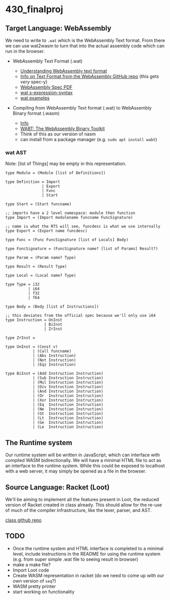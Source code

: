 # 430_finalproj

## Target Language: WebAssembly

We need to write to `.wat` which is the WebAssembly Text format. From there we can use wat2wasm to turn that into the actual assembly code which can run in the browser.

- WebAssembly Text Format (.wat)
  - [Understanding WebAssembly text format](https://developer.mozilla.org/en-US/docs/WebAssembly/Understanding_the_text_format)
  - [Info on Text Format from the WebAssembly GitHub repo](https://webassembly.github.io/spec/core/text/index.html) (this gets _very_ spec-y)
  - [WebAssembly Spec PDF](https://www.google.com/url?sa=t&rct=j&q=&esrc=s&source=web&cd=&ved=2ahUKEwj24szLpob3AhX2l3IEHQHADgEQFnoECAcQAQ&url=https%3A%2F%2Fwebassembly.github.io%2Fspec%2Fcore%2F_download%2FWebAssembly.pdf&usg=AOvVaw008spp5_YkxtS0xQ5c3xJw)
  - [wat s-expression-syntax](https://github.com/WebAssembly/spec/blob/master/interpreter/README.md#s-expression-syntax)
  - [wat examples](https://github.com/mdn/webassembly-examples)

- Compiling from WebAssembly Text format (.wat) to WebAssembly Binary format (.wasm)
  - [Info](https://developer.mozilla.org/en-US/docs/WebAssembly/Text_format_to_wasm)
  - [WABT: The WebAssembly Binary Toolkit](https://github.com/webassembly/wabt)
  - Think of this as our version of nasm
  - can install from a package manager (e.g. `sudo apt install wabt`)

### wat AST

Note: [list of Things] may be empty in this representation.

```
type Module = (Module [list of Definitions])

type Definition = Import
                | Export
                | Func
                | Start

type Start = (Start funcname)

;; imports have a 2 level namespace: module then function
type Import = (Import modulename funcname FuncSignature)

;; name is what the RTS will see, funcdesc is what we use internally
type Export = (Export name funcdesc)

type Func = (Func FuncSignature [list of Locals] Body)

type FuncSignature = (FuncSignature name? [list of Params] Result?)

type Param = (Param name? Type)

type Result = (Result Type)

type Local = (Local name? Type)

type Type = i32
          | i64
          | f32
          | f64

type Body = (Body [list of Instructions])

;; this deviates from the official spec because we'll only use i64
type Instruction = UnInst
                 | BiInst
                 | ZrInst

type ZrInst = 

type UnInst = (Const v)
            | (Call funcname)
            | (Abs Instruction)
            | (Not Instruction)
            | (Eqz Instruction)

type BiInst = (Add Instruction Instruction)
            | (Sub Instruction Instruction)
            | (Mul Instruction Instruction)
            | (Div Instruction Instruction)
            | (And Instruction Instruction)
            | (Or  Instruction Instruction)
            | (Xor Instruction Instruction)
            | (Eq  Instruction Instruction)
            | (Ne  Instruction Instruction)
            | (Gt  Instruction Instruction)
            | (Lt  Instruction Instruction)
            | (Ge  Instruction Instruction)
            | (Le  Instruction Instruction)

```

## The Runtime system

Our runtime system will be written in JavaScript, which can interface with compiled WASM bidirectionally.
We will have a minimal HTML file to act as an interface to the runtime system.
While this could be exposed to localhost with a web server, it may simply be opened as a file in the browser.

## Source Language: Racket (Loot)

We'll be aiming to implement all the features present in Loot, the reduced version of Racket created in class already.
This should allow for the re-use of much of the compiler infrastructure, like the lexer, parser, and AST.

[class github repo](https://github.com/cmsc430)

## TODO

- Once the runtime system and HTML interface is completed to a minimal level, include instructions in the README for using the runtime system (e.g. from super simple .wat file to seeing result in browser)
- make a make file?
- Import Loot code
- Create WASM representation in racket (do we need to come up with our own version of `seq`?)
- WASM pretty printer
- start working on functionality
